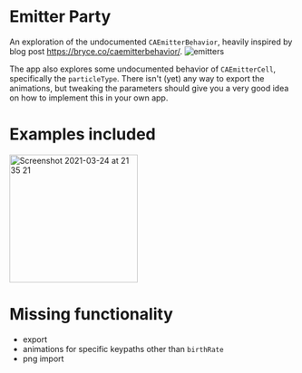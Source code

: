 # Emitter Party

An exploration of the undocumented `CAEmitterBehavior`, heavily inspired by blog post https://bryce.co/caemitterbehavior/.
![emitters](https://user-images.githubusercontent.com/352982/112379466-7c430380-8ce8-11eb-97c2-a3860328d110.gif)

The app also explores some undocumented behavior of `CAEmitterCell`, specifically the `particleType`.
There isn't (yet) any way to export the animations, but tweaking the parameters should give you a very good idea on how to implement this in your own app.

# Examples included
<img width="226" alt="Screenshot 2021-03-24 at 21 35 21" src="https://user-images.githubusercontent.com/352982/112379866-f4a9c480-8ce8-11eb-85b5-c2c5164498b6.png">

# Missing functionality
- export
- animations for specific keypaths other than `birthRate`
- png import
